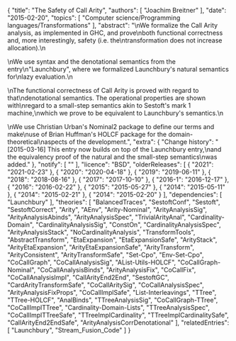 {
    "title": "The Safety of Call Arity",
    "authors": [
        "Joachim Breitner"
    ],
    "date": "2015-02-20",
    "topics": [
        "Computer science/Programming languages/Transformations"
    ],
    "abstract": "\nWe formalize the Call Arity analysis, as implemented in GHC, and prove\nboth functional correctness and, more interestingly, safety (i.e. the\ntransformation does not increase allocation).\n<p>\nWe use syntax and the denotational semantics from the entry\n\"Launchbury\", where we formalized Launchbury's natural semantics for\nlazy evaluation.\n<p>\nThe functional correctness of Call Arity is proved with regard to that\ndenotational semantics. The operational properties are shown with\nregard to a small-step semantics akin to Sestoft's mark 1 machine,\nwhich we prove to be equivalent to Launchbury's semantics.\n<p>\nWe use Christian Urban's Nominal2 package to define our terms and make\nuse of Brian Huffman's HOLCF package for the domain-theoretical\naspects of the development.",
    "extra": {
        "Change history": "[2015-03-16] This entry now builds on top of the Launchbury entry,\nand the equivalency proof of the natural and the small-step semantics\nwas added."
    },
    "notify": [
        ""
    ],
    "licence": "BSD",
    "olderReleases": [
        {
            "2021": "2021-02-23"
        },
        {
            "2020": "2020-04-18"
        },
        {
            "2019": "2019-06-11"
        },
        {
            "2018": "2018-08-16"
        },
        {
            "2017": "2017-10-10"
        },
        {
            "2016-1": "2016-12-17"
        },
        {
            "2016": "2016-02-22"
        },
        {
            "2015": "2015-05-27"
        },
        {
            "2014": "2015-05-11"
        },
        {
            "2014": "2015-02-21"
        },
        {
            "2014": "2015-02-20"
        }
    ],
    "dependencies": [
        "Launchbury"
    ],
    "theories": [
        "BalancedTraces",
        "SestoftConf",
        "Sestoft",
        "SestoftCorrect",
        "Arity",
        "AEnv",
        "Arity-Nominal",
        "ArityAnalysisSig",
        "ArityAnalysisAbinds",
        "ArityAnalysisSpec",
        "TrivialArityAnal",
        "Cardinality-Domain",
        "CardinalityAnalysisSig",
        "ConstOn",
        "CardinalityAnalysisSpec",
        "ArityAnalysisStack",
        "NoCardinalityAnalysis",
        "TransformTools",
        "AbstractTransform",
        "EtaExpansion",
        "EtaExpansionSafe",
        "ArityStack",
        "ArityEtaExpansion",
        "ArityEtaExpansionSafe",
        "ArityTransform",
        "ArityConsistent",
        "ArityTransformSafe",
        "Set-Cpo",
        "Env-Set-Cpo",
        "CoCallGraph",
        "CoCallAnalysisSig",
        "AList-Utils-HOLCF",
        "CoCallGraph-Nominal",
        "CoCallAnalysisBinds",
        "ArityAnalysisFix",
        "CoCallFix",
        "CoCallAnalysisImpl",
        "CallArityEnd2End",
        "SestoftGC",
        "CardArityTransformSafe",
        "CoCallAritySig",
        "CoCallAnalysisSpec",
        "ArityAnalysisFixProps",
        "CoCallImplSafe",
        "List-Interleavings",
        "TTree",
        "TTree-HOLCF",
        "AnalBinds",
        "TTreeAnalysisSig",
        "CoCallGraph-TTree",
        "CoCallImplTTree",
        "Cardinality-Domain-Lists",
        "TTreeAnalysisSpec",
        "CoCallImplTTreeSafe",
        "TTreeImplCardinality",
        "TTreeImplCardinalitySafe",
        "CallArityEnd2EndSafe",
        "ArityAnalysisCorrDenotational"
    ],
    "relatedEntries": [
        "Launchbury",
        "Stream_Fusion_Code"
    ]
}